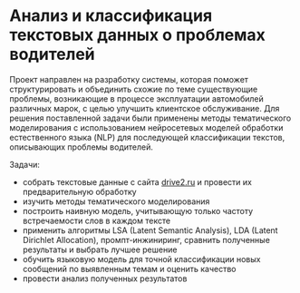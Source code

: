 # Анализ и классификация текстовых данных о проблемах водителей
Проект направлен на разработку системы, которая поможет структурировать и объединить схожие по теме существующие проблемы, возникающие в процессе эксплуатации автомобилей различных марок, с целью улучшить клиентское обслуживание. Для решения поставленной задачи были применены методы тематического моделирования с использованием нейросетевых моделей обработки естественного языка (NLP) для последующей классификации текстов, описывающих проблемы водителей.

Задачи:
- собрать текстовые данные с сайта [drive2.ru](https://www.drive2.ru/) и провести их предварительную обработку
- изучить методы тематического моделирования
- построить наивную модель, учитывающую только частоту встречаемости слов в каждом тексте
- применить алгоритмы LSA (Latent Semantic Analysis), LDA (Latent Dirichlet Allocation), промпт-инжиниринг, сравнить полученные результаты и выбрать лучшее решение
- обучить языковую модель для точной классификации новых сообщений по выявленным темам и оценить качество
- провести анализ полученных результатов
